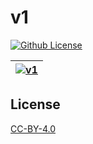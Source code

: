 # v1

[![Github License](https://img.shields.io/github/license/setetres/v1.svg)](https://github.com/setetres/v1/blob/master/LICENSE)

| [![v1](https://setetres.s3.amazonaws.com/setetres.st/img/share-v1.png?v=2&raw=true)](http://v1.setetres.st) |
| ----------------------------------------------------------------------------------------------------------- |

License
-------

[CC-BY-4.0]

[http://v1.setetres.st]: http://v1.setetres.st
[CC-BY-4.0]: http://creativecommons.org/licenses/by/4.0
